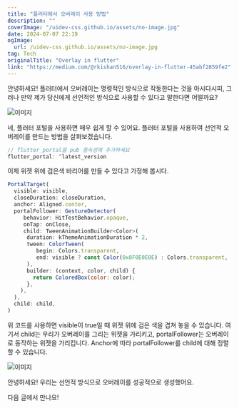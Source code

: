 ```yaml
---
title: "플러터에서 오버레이 사용 방법"
description: ""
coverImage: "/uidev-css.github.io/assets/no-image.jpg"
date: 2024-07-07 22:19
ogImage: 
  url: /uidev-css.github.io/assets/no-image.jpg
tag: Tech
originalTitle: "Overlay in flutter"
link: "https://medium.com/@rkishan516/overlay-in-flutter-45abf2859fe2"
---
```



안녕하세요! 플러터에서 오버레이는 명령적인 방식으로 작동한다는 것을 아시다시피, 그러나 만약 제가 당신에게 선언적인 방식으로 사용할 수 있다고 말한다면 어떨까요?

![이미지](https://miro.medium.com/v2/resize:fit:996/1*VnOvOp07Y--0x3SoJNTaHg.gif)

네, 플러터 포털을 사용하면 매우 쉽게 할 수 있어요. 플러터 포털을 사용하여 선언적 오버레이를 만드는 방법을 살펴보겠습니다.

```js
// flutter_portal을 pub 종속성에 추가하세요
flutter_portal: ^latest_version
```

<div class="content-ad"></div>

이제 위젯 위에 검은색 바리어를 만들 수 있다고 가정해 봅시다.

```js
PortalTarget(
  visible: visible,
  closeDuration: closeDuration,
  anchor: Aligned.center,
  portalFollower: GestureDetector(
     behavior: HitTestBehavior.opaque,
     onTap: onClose,
     child: TweenAnimationBuilder<Color>(
      duration: kThemeAnimationDuration * 2,
      tween: ColorTween(
         begin: Colors.transparent,
         end: visible ? const Color(0x8F0E0E0E) : Colors.transparent,
      ),
      builder: (context, color, child) {
        return ColoredBox(color: color);
      },
    ),
  ),
  child: child,
)
```

위 코드를 사용하면 visible이 true일 때 위젯 위에 검은 색을 겹쳐 놓을 수 있습니다. 여기서 child는 우리가 오버레이를 그리는 위젯을 가리키고, portalFollower는 오버레이로 동작하는 위젯을 가리킵니다. Anchor에 따라 portalFollower를 child에 대해 정렬할 수 있습니다.

![이미지](https://miro.medium.com/v2/resize:fit:1000/1*4MW3FF2xspdPHLlbu-1Zcw.gif)

<div class="content-ad"></div>

안녕하세요! 우리는 선언적 방식으로 오버레이를 성공적으로 생성했어요.

다음 글에서 만나요!